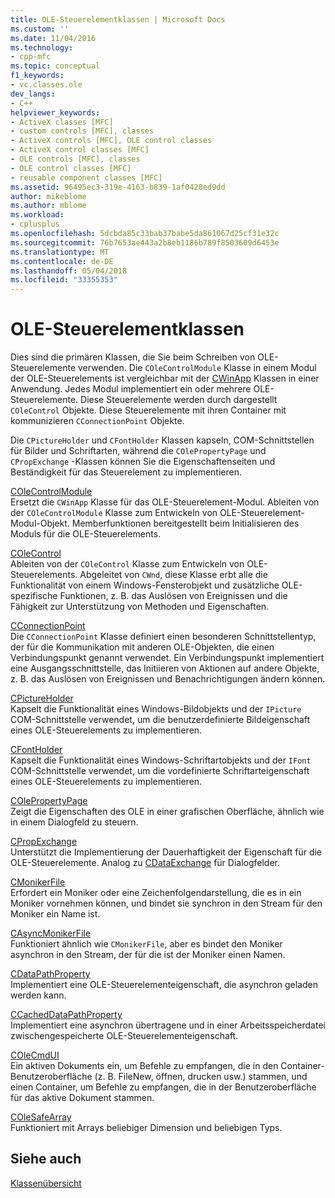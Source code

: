 ```yaml
---
title: OLE-Steuerelementklassen | Microsoft Docs
ms.custom: ''
ms.date: 11/04/2016
ms.technology:
- cpp-mfc
ms.topic: conceptual
f1_keywords:
- vc.classes.ole
dev_langs:
- C++
helpviewer_keywords:
- ActiveX classes [MFC]
- custom controls [MFC], classes
- ActiveX controls [MFC], OLE control classes
- ActiveX control classes [MFC]
- OLE controls [MFC], classes
- OLE control classes [MFC]
- reusable component classes [MFC]
ms.assetid: 96495ec3-319e-4163-b839-1af0428ed9dd
author: mikeblome
ms.author: mblome
ms.workload:
- cplusplus
ms.openlocfilehash: 5dcbda85c33bab37babe5da861067d25cf31e32c
ms.sourcegitcommit: 76b7653ae443a2b8eb1186b789f8503609d6453e
ms.translationtype: MT
ms.contentlocale: de-DE
ms.lasthandoff: 05/04/2018
ms.locfileid: "33355353"
---
```

# <a name="ole-control-classes"></a>OLE-Steuerelementklassen
Dies sind die primären Klassen, die Sie beim Schreiben von OLE-Steuerelemente verwenden. Die `COleControlModule` Klasse in einem Modul der OLE-Steuerelements ist vergleichbar mit der [CWinApp](../mfc/reference/cwinapp-class.md) Klassen in einer Anwendung. Jedes Modul implementiert ein oder mehrere OLE-Steuerelemente. Diese Steuerelemente werden durch dargestellt `COleControl` Objekte. Diese Steuerelemente mit ihren Container mit kommunizieren `CConnectionPoint` Objekte.  
  
 Die `CPictureHolder` und `CFontHolder` Klassen kapseln, COM-Schnittstellen für Bilder und Schriftarten, während die `COlePropertyPage` und `CPropExchange` -Klassen können Sie die Eigenschaftenseiten und Beständigkeit für das Steuerelement zu implementieren.  
  
 [COleControlModule](../mfc/reference/colecontrolmodule-class.md)  
 Ersetzt die `CWinApp` Klasse für das OLE-Steuerelement-Modul. Ableiten von der `COleControlModule` Klasse zum Entwickeln von OLE-Steuerelement-Modul-Objekt. Memberfunktionen bereitgestellt beim Initialisieren des Moduls für die OLE-Steuerelements.  
  
 [COleControl](../mfc/reference/colecontrol-class.md)  
 Ableiten von der `COleControl` Klasse zum Entwickeln von OLE-Steuerelements. Abgeleitet von `CWnd`, diese Klasse erbt alle die Funktionalität von einem Windows-Fensterobjekt und zusätzliche OLE-spezifische Funktionen, z. B. das Auslösen von Ereignissen und die Fähigkeit zur Unterstützung von Methoden und Eigenschaften.  
  
 [CConnectionPoint](../mfc/reference/cconnectionpoint-class.md)  
 Die `CConnectionPoint` Klasse definiert einen besonderen Schnittstellentyp, der für die Kommunikation mit anderen OLE-Objekten, die einen Verbindungspunkt genannt verwendet. Ein Verbindungspunkt implementiert eine Ausgangsschnittstelle, das Initiieren von Aktionen auf andere Objekte, z. B. das Auslösen von Ereignissen und Benachrichtigungen ändern können.  
  
 [CPictureHolder](../mfc/reference/cpictureholder-class.md)  
 Kapselt die Funktionalität eines Windows-Bildobjekts und der `IPicture` COM-Schnittstelle verwendet, um die benutzerdefinierte Bildeigenschaft eines OLE-Steuerelements zu implementieren.  
  
 [CFontHolder](../mfc/reference/cfontholder-class.md)  
 Kapselt die Funktionalität eines Windows-Schriftartobjekts und der `IFont` COM-Schnittstelle verwendet, um die vordefinierte Schriftarteigenschaft eines OLE-Steuerelements zu implementieren.  
  
 [COlePropertyPage](../mfc/reference/colepropertypage-class.md)  
 Zeigt die Eigenschaften des OLE in einer grafischen Oberfläche, ähnlich wie in einem Dialogfeld zu steuern.  
  
 [CPropExchange](../mfc/reference/cpropexchange-class.md)  
 Unterstützt die Implementierung der Dauerhaftigkeit der Eigenschaft für die OLE-Steuerelemente. Analog zu [CDataExchange](../mfc/reference/cdataexchange-class.md) für Dialogfelder.  
  
 [CMonikerFile](../mfc/reference/cmonikerfile-class.md)  
 Erfordert ein Moniker oder eine Zeichenfolgendarstellung, die es in ein Moniker vornehmen können, und bindet sie synchron in den Stream für den Moniker ein Name ist.  
  
 [CAsyncMonikerFile](../mfc/reference/casyncmonikerfile-class.md)  
 Funktioniert ähnlich wie `CMonikerFile`, aber es bindet den Moniker asynchron in den Stream, der für die ist der Moniker einen Namen.  
  
 [CDataPathProperty](../mfc/reference/cdatapathproperty-class.md)  
 Implementiert eine OLE-Steuerelementeigenschaft, die asynchron geladen werden kann.  
  
 [CCachedDataPathProperty](../mfc/reference/ccacheddatapathproperty-class.md)  
 Implementiert eine asynchron übertragene und in einer Arbeitsspeicherdatei zwischengespeicherte OLE-Steuerelementeigenschaft.  
  
 [COleCmdUI](../mfc/reference/colecmdui-class.md)  
 Ein aktiven Dokuments ein, um Befehle zu empfangen, die in den Container-Benutzeroberfläche (z. B. FileNew, öffnen, drucken usw.) stammen, und einen Container, um Befehle zu empfangen, die in der Benutzeroberfläche für das aktive Dokument stammen.  
  
 [COleSafeArray](../mfc/reference/colesafearray-class.md)  
 Funktioniert mit Arrays beliebiger Dimension und beliebigen Typs.  
  
## <a name="see-also"></a>Siehe auch  
 [Klassenübersicht](../mfc/class-library-overview.md)

